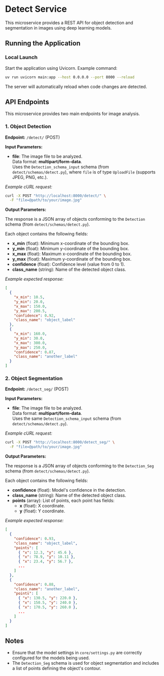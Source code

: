 # Detect Service

This microservice provides a REST API for object detection and segmentation in images using deep learning models.

## Running the Application

### Local Launch

Start the application using Uvicorn. Example command:

   ```bash
   uv run uvicorn main:app --host 0.0.0.0 --port 8000 --reload
   ```

   The server will automatically reload when code changes are detected.

## API Endpoints

This microservice provides two main endpoints for image analysis.

### 1. Object Detection

**Endpoint:** `/detect/` (POST)

**Input Parameters:**

- **file**: The image file to be analyzed.  
  Data format: **multipart/form-data**.  
  Uses the `Detection_schema_input` schema (from `detect/schemas/detect.py`), where `file` is of type `UploadFile` (supports JPEG, PNG, etc.).

_Example cURL request:_

```bash
curl -X POST "http://localhost:8000/detect/" \
  -F "file=@path/to/your/image.jpg"
```

**Output Parameters:**

The response is a JSON array of objects conforming to the `Detection` schema (from `detect/schemas/detect.py`).

Each object contains the following fields:

- **x_min** (float): Minimum x-coordinate of the bounding box.
- **y_min** (float): Minimum y-coordinate of the bounding box.
- **x_max** (float): Maximum x-coordinate of the bounding box.
- **y_max** (float): Maximum y-coordinate of the bounding box.
- **confidence** (float): Confidence level (value from 0 to 1).
- **class_name** (string): Name of the detected object class.

_Example expected response:_

```json
[
  {
    "x_min": 10.5,
    "y_min": 20.0,
    "x_max": 150.0,
    "y_max": 200.5,
    "confidence": 0.92,
    "class_name": "object_label"
  },
  {
    "x_min": 160.0,
    "y_min": 30.0,
    "x_max": 300.0,
    "y_max": 250.0,
    "confidence": 0.87,
    "class_name": "another_label"
  }
]
```

### 2. Object Segmentation

**Endpoint:** `/detect_seg/` (POST)

**Input Parameters:**

- **file**: The image file to be analyzed.  
  Data format: **multipart/form-data**.  
  Uses the same `Detection_schema_input` schema (from `detect/schemas/detect.py`).

_Example cURL request:_

```bash
curl -X POST "http://localhost:8000/detect_seg/" \
  -F "file=@path/to/your/image.jpg"
```

**Output Parameters:**

The response is a JSON array of objects conforming to the `Detection_Seg` schema (from `detect/schemas/detect.py`).

Each object contains the following fields:

- **confidence** (float): Model's confidence in the detection.
- **class_name** (string): Name of the detected object class.
- **points** (array): List of points, each point has fields:
  - **x** (float): X coordinate.
  - **y** (float): Y coordinate.

_Example expected response:_

```json
[
  {
    "confidence": 0.93,
    "class_name": "object_label",
    "points": [
      { "x": 12.3, "y": 45.6 },
      { "x": 78.9, "y": 10.11 },
      { "x": 23.4, "y": 56.7 },
      ...
    ]
  },
  {
    "confidence": 0.88,
    "class_name": "another_label",
    "points": [
      { "x": 130.5, "y": 220.0 },
      { "x": 150.5, "y": 240.0 },
      { "x": 170.5, "y": 260.0 },
      ...
    ]
  }
]
```

## Notes

- Ensure that the model settings in `core/settings.py` are correctly configured for the models being used.
- The `Detection_Seg` schema is used for object segmentation and includes a list of points defining the object's contour.
